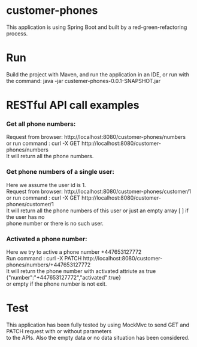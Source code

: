 # customer-phones
<p>This application is using Spring Boot and built by a red-green-refactoring process.
<h1>Run</h1>
Build the project with Maven, and run the application in an IDE, or run with the command:
java -jar custemer-phones-0.0.1-SNAPSHOT.jar</p> 
<h1>RESTful API call examples</h1>
<h3>Get all phone numbers:</h3>
<p>Request from browser: http://localhost:8080/customer-phones/numbers <br/>
or run command : curl -X GET http://localhost:8080/customer-phones/numbers <br/>
It will return all the phone numbers.</p>

<h3>Get phone numbers of a single user:</h3>
<p>Here we assume the user id is 1. <br/>
Request from browser: http://localhost:8080/customer-phones/customer/1 <br/>
or run command : curl -X GET http://localhost:8080/customer-phones/customer/1 <br/>
It will return all the phone numbers of this user or just an empty array [ ] if the user has no <br/>
phone number or there is no such user.</p>

<h3>Activated a phone number:</h3>
<p>Here we try to active a phone number +447653127772 <br/>
Run command : curl -X PATCH http://localhost:8080/customer-phones/numbers/+447653127772 <br/>
It will return the phone number with activated attriute as true {"number":"+447653127772","activated":true} <br/>
or empty if the phone number is not exit.</p>
<h1>Test</h1>
<p>This application has been fully tested by using MockMvc to send GET and PATCH request with or without parameters<br/>
to the APIs. Also the empty data or no data situation has been considered.</p>
